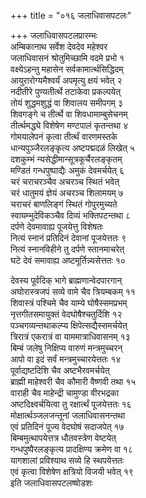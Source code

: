 +++
title = "०१६ जलाधिवासपटलः"

+++
जलाधिवासपटलप्रारम्भः    
अम्बिकानाथ सर्वेश देवदेव महेश्वर  
जलाधिवासनं श्रोतुमिच्छामि वदमे प्रभो १  
वक्ष्येऽहन्तु महासेन सर्वकामार्त्थसिद्धिदम्  
आयुरारोग्यमैश्वर्यं अपमृत्यु क्षयं भवेत् २  
नदीतीरे पुण्यतीर्त्थे तटाकेवा प्रकल्पयेत्  
तोयं शुद्धमशुद्धं वा शिवालय समीपगम् ३  
शिवगङ्गे च तीर्त्थे वा शिवधामाम्बुसेचनम्  
तीर्त्थमद्ध्ये विशेषेण मण्टपालं कृतन्तथा ४  
गोमयालेपनं कृत्वा तीर्त्थं वारणमस्तके  
धान्यपुञ्जैरलङ्कृत्य अष्टपद्मदळं लिखेत् ५  
दशकुम्भं न्यसेद्धीमान्सूत्रकूर्चैरलङ्कृतम्  
मण्डितं गन्धपुष्पाद्यैः अमुकं देवमर्चयेत् ६  
चरं चराचरञ्चैव अचरञ्च स्थितं भवेत्  
चरं धातुमयं ज्ञेयं अचरञ्च शिलामयम् ७  
चराचरं बाणलिङ्गं स्थितं गोपुरमुच्यते  
स्वायम्भुदेविकञ्चैव दिव्यं भक्तिपटन्तथा ८  
दर्पणे देवमावाह्य पूजयेत्तु विशेषतः  
नित्यं स्नानं प्रतिदिनं देवानां पूजयेत्ततः ९  
नित्यं स्नानविहीने तु दर्पणे स्तानमाचरेत्  
घटे देवं समावाह्य अष्टमूर्तिन्न्यसेत्ततः १०  

देवस्य पूर्वदिक् भागे ब्राह्मणान्वेदपारगान्  
अघोरास्त्रजपं सव्ये वामे चैव त्रियम्बकम् ११  
शिवास्त्रं पश्चिमे चैव याम्ये घोषैस्समप्रभम्  
नृत्तगीतसमायुक्तं वेदघोषैश्चतुर्दिशि १२  
पञ्चगव्यन्तथाकल्प्य क्षिपेत्सद्यैस्समर्चयेत्  
त्रिरात्रं एकरात्रं वा याममात्राधिवासनम् १३  
बिम्बं जलेषु निक्षिप्य वारुणं मन्त्रमुच्चरन्  
आपो वा इदं सर्वं मन्त्रमुच्चारयेत्ततः १४  
पूर्वाद्यष्टदिशि चैव अष्टभैरवमर्चयेत्  
ब्राह्मी माहेश्वरी चैव कौमारी वैष्णवी तथा १५  
वाराही चैव माहेन्द्री चामुण्डा वीरभद्रका  
अष्टदिक्ष्वर्चयित्वा तु रक्षार्त्थं पूजयेत्ततः १६  
मोक्षार्त्थञ्जलजन्तूनां जलाधिवासनन्तथा  
एवं प्रतिदिनं पूज्य वेदघोषं सदाजपेत् १७  
बिम्बमुत्थापयेत्तत्र धौतवस्त्रेण वेष्टयेत्  
गन्धपुष्पैरलङ्कृत्य प्रादक्षिण्य क्रमेण वा १८  
यागशालां प्रविश्याथ सव्ये हि स्थपयेत्ततः  
एवं कृत्वा विशेषेण क्षत्रियो विजयी भवेत् १९  
इति जलाधिवासपटलष्षोडशः  
